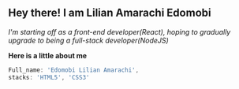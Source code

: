 ## Hey there! I am Lilian Amarachi Edomobi

_I'm starting off as a front-end developer(React), hoping to gradually upgrade to being a full-stack developer(NodeJS)_

**Here is a little about me**

```js
Full_name: 'Edomobi Lilian Amarachi', 
stacks: 'HTML5', 'CSS3'
```